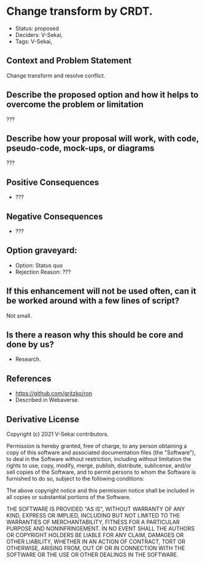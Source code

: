 # Change transform by CRDT.

- Status: proposed <!-- draft | rejected | accepted | deprecated | superseded by -->
- Deciders: V-Sekai,
- Tags: V-Sekai,

## Context and Problem Statement

Change transform and resolve conflict.

## Describe the proposed option and how it helps to overcome the problem or limitation

???

## Describe how your proposal will work, with code, pseudo-code, mock-ups, or diagrams

???

## Positive Consequences <!-- optional -->

- ???

## Negative Consequences <!-- optional -->

- ???

## Option graveyard: <!-- same as above -->

- Option: Status quo
- Rejection Reason: ???

## If this enhancement will not be used often, can it be worked around with a few lines of script?

Not small.

## Is there a reason why this should be core and done by us?

- Research.

## References <!-- optional and numbers of links can vary -->

- https://github.com/gritzko/ron
- Described in Webaverse.

## Derivative License

Copyright (c) 2021 V-Sekai contributors.

Permission is hereby granted, free of charge, to any person obtaining a copy
of this software and associated documentation files (the "Software"), to deal
in the Software without restriction, including without limitation the rights
to use, copy, modify, merge, publish, distribute, sublicense, and/or sell
copies of the Software, and to permit persons to whom the Software is
furnished to do so, subject to the following conditions:

The above copyright notice and this permission notice shall be included in all
copies or substantial portions of the Software.

THE SOFTWARE IS PROVIDED "AS IS", WITHOUT WARRANTY OF ANY KIND, EXPRESS OR
IMPLIED, INCLUDING BUT NOT LIMITED TO THE WARRANTIES OF MERCHANTABILITY,
FITNESS FOR A PARTICULAR PURPOSE AND NONINFRINGEMENT. IN NO EVENT SHALL THE
AUTHORS OR COPYRIGHT HOLDERS BE LIABLE FOR ANY CLAIM, DAMAGES OR OTHER
LIABILITY, WHETHER IN AN ACTION OF CONTRACT, TORT OR OTHERWISE, ARISING FROM,
OUT OF OR IN CONNECTION WITH THE SOFTWARE OR THE USE OR OTHER DEALINGS IN THE
SOFTWARE.
